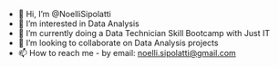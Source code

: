 - 👋 Hi, I’m @NoelliSipolatti
- 👀 I’m interested in Data Analysis
- 🌱 I’m currently doing a Data Technician Skill Bootcamp with Just IT
- 💞️ I’m looking to collaborate on Data Analysis projects
- 📫 How to reach me - by email: noelli.sipolatti@gmail.com

<!---
NoelliSipolatti/NoelliSipolatti is a ✨ special ✨ repository because its `README.md` (this file) appears on your GitHub profile.
You can click the Preview link to take a look at your changes.
--->
